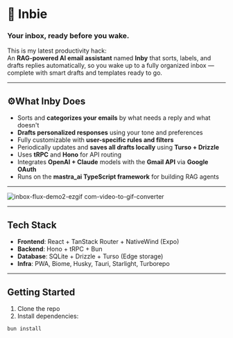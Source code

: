 # 📨 **Inbie**  
### Your inbox, ready before you wake.

This is my latest productivity hack:  
An **RAG-powered AI email assistant** named **Inby** that sorts, labels, and drafts replies automatically, so you wake up to a fully organized inbox — complete with smart drafts and templates ready to go.

---

## ⚙️What Inby Does

- Sorts and **categorizes your emails** by what needs a reply and what doesn't
- **Drafts personalized responses** using your tone and preferences
- Fully customizable with **user-specific rules and filters**
- Periodically updates and **saves all drafts locally** using **Turso + Drizzle**
- Uses **tRPC** and **Hono** for API routing
- Integrates **OpenAI + Claude** models with the **Gmail API** via **Google OAuth**
- Runs on the **mastra_ai TypeScript framework** for building RAG agents

---

![inbox-flux-demo2-ezgif com-video-to-gif-converter](https://github.com/user-attachments/assets/9ca9b9ab-db4f-4496-8fbd-4935f7768c3e)

---

##  Tech Stack

- **Frontend**: React + TanStack Router + NativeWind (Expo)
- **Backend**: Hono + tRPC + Bun
- **Database**: SQLite + Drizzle + Turso (Edge storage)
- **Infra**: PWA, Biome, Husky, Tauri, Starlight, Turborepo

---

##  Getting Started

1. Clone the repo  
2. Install dependencies:

```bash
bun install

